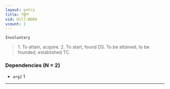 ```yaml
---
layout: entry
title: བརྙེས་
vid: Hill:0669
vcount: 2
---
```

`Involuntary` 
> 1\.
 To attain, acquire\.
 2\.
 To start, found DS\.
 To be attained, to be founded, established TC\.

### Dependencies (N = 2)
* `arg2` 1

---


